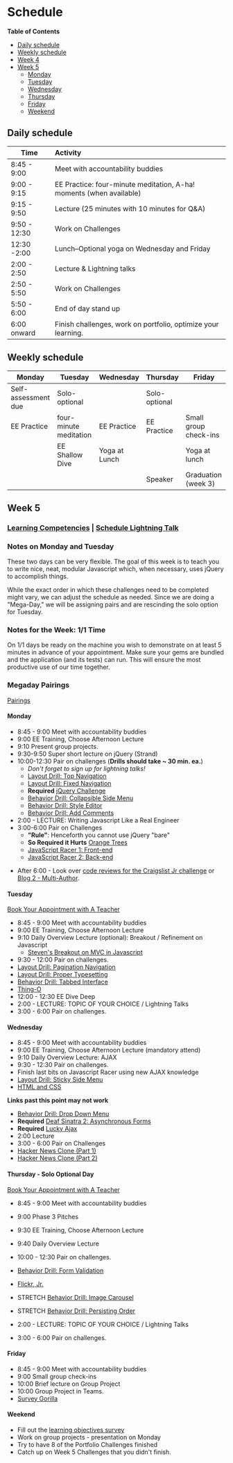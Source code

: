 # Schedule

**Table of Contents**

- [Daily schedule](#daily-schedule)
- [Weekly schedule](#weekly-schedule)
- [Week 4](schedule_week4.md)
- [Week 5](#week-5)
  - [Monday](#monday)
  - [Tuesday](#tuesday)
  - [Wednesday](#wednesday)
  - [Thursday](#thursday)
  - [Friday](#friday)
  - [Weekend](#weekend)

## Daily schedule

Time          | Activity
------------- | :------------------------------------------------------------
8:45 - 9:00   | Meet with accountability buddies
9:00 - 9:15   | EE Practice: four-minute meditation, A-ha! moments (when available)
9:15 - 9:50   | Lecture (25 minutes with 10 minutes for Q&A)
9:50 - 12:30  | Work on Challenges
12:30 -2:00   | Lunch–Optional yoga on Wednesday and Friday
2:00 - 2:50   | Lecture & Lightning talks
2:50 - 5:50   | Work on Challenges
5:50 - 6:00   | End of day stand up
6:00 onward   | Finish challenges, work on portfolio, optimize your learning.

## Weekly schedule

Monday | Tuesday       | Wednesday     | Thursday      | Friday
------ | ------------  | ------------- | ------------- | -------------
Self-assessment due | Solo-optional |  | Solo-optional |
EE Practice | four-minute meditation  | EE Practice | EE Practice | Small group check-ins
       | EE Shallow Dive | Yoga at Lunch |             | Yoga at lunch
       |               |               | Speaker       | Graduation (week 3)

## Week 5

### [Learning Competencies](learning-competencies/week-5-lc.md) | [Schedule Lightning Talk](lightning-talks/lt-week5.md)

### Notes on Monday and Tuesday

These two days can be very flexible.  The goal of this week is to teach you to
write nice, neat, modular Javascript which, when necessary, uses jQuery to
accomplish things.

While the exact order in which these challenges need to be completed might
vary, we can adjust the schedule as needed.  Since we are doing a "Mega-Day,"
we will be assigning pairs and are rescinding the solo option for Tuesday.

### Notes for the Week:  1/1 Time

On 1/1 days be ready on the machine you wish to demonstrate on at least 5
minutes in advance of your appointment.  Make sure your gems are bundled and
the application (and its tests) can run.  This will ensure the most productive
use of our time together.

### Megaday Pairings

[Pairings](./pairings/2014-02-24-pairings.md)

#### Monday

* 8:45 - 9:00 Meet with accountability buddies
* 9:00  EE Training, Choose Afternoon Lecture
* 9:10 Present group projects.
* 9:30-9:50 Super short lecture on jQuery (Strand)
* 10:00-12:30 Pair on challenges (**Drills should take ~ 30 min. ea.**)
  * _Don't forget to sign up for lightning talks!_
  * [Layout Drill: Top Navigation](https://github.com/banana-slugs-2014/layout-drill-top-navigation-challenge)
  * [Layout Drill: Fixed Navigation](https://github.com/banana-slugs-2014/layout-drill-fixed-navigation-challenge)
  * **Required** [jQuery Challenge](https://github.com/banana-slugs-2014/jquery-challenge)
  * [Behavior Drill: Collapsible Side Menu](https://github.com/banana-slugs-2014/behavior-drill-collapsible-side-menu-challenge)
  * [Behavior Drill: Style Editor](https://github.com/banana-slugs-2014/behavior-drill-style-editor-challenge)
  * [Behavior Drill: Add Comments](https://github.com/banana-slugs-2014/behavior-drill-add-comments-challenge)
* 2:00 - LECTURE: Writing Javascript Like a Real Engineer
* 3:00-6:00 Pair on Challenges
  * **"Rule"**:  Henceforth you cannot use jQuery "bare"
  * **So Required it Hurts** [Orange Trees](https://github.com/banana-slugs-2014/orange-jasmine-challenge)
  * [JavaScript Racer 1: Front-end](https://github.com/banana-slugs-2014/javascript-racer-1-front-end-challenge)
  * [JavaScript Racer 2: Back-end](https://github.com/banana-slugs-2014/javascript-racer-2-back-end-challenge)
- After 6:00 - Look over [code reviews for the Craigslist Jr challenge](./code-review/craigslist.md) or [Blog 2 - Multi-Author](./code-review/blog-2.md).


#### Tuesday

[Book Your Appointment with A Teacher](https://www.google.com/calendar/selfsched?sstoken=UU9SNjlTQXNyNlRkfGRlZmF1bHR8ODNkZjllYzVmZGNmZWQ4MDY3ZWFjMWM1MWM0Y2U2Njc)


* 8:45 - 9:00 Meet with accountability buddies
* 9:00  EE Training, Choose Afternoon Lecture
* 9:10 Daily Overview Lecture (optional): Breakout / Refinement on Javascript
  * [Steven's Breakout on MVC in Javascript](https://github.com/banana-slugs-2014/orange-jasmine-challenge/tree/sgharms-refactor-oranges-to-mvc)
* 9:30 - 12:00 Pair on challenges.
 * [Layout Drill: Pagination Navigation](https://github.com/banana-slugs-2014/layout-drill-pagination-navigation-challenge)
 * [Layout Drill: Proper Typesetting](https://github.com/banana-slugs-2014/layout-drill-proper-typesetting-challenge)
 * [Behavior Drill: Tabbed Interface](https://github.com/banana-slugs-2014/behavior-drill-tabbed-interface-challenge)
 * [Thing-O](https://github.com/banana-slugs-2014/thing-o-challenge)
* 12:00 - 12:30 EE Dive Deep
* 2:00 - LECTURE: TOPIC OF YOUR CHOICE / Lightning Talks
* 3:00 - 6:00 Pair on challenges.

#### Wednesday

* 8:45 - 9:00 Meet with accountability buddies
* 9:00  EE Training, Choose Afternoon Lecture  (mandatory attend)
* 9:10 Daily Overview Lecture: AJAX
* 9:30 - 12:30 Pair on challenges.
 * Finish last bits on Javascript Racer using new AJAX knowledge
 * [Layout Drill: Sticky Side Menu](https://github.com/banana-slugs-2014/layout-drill-sticky-side-menu-challenge)
 * [HTML and CSS](https://github.com/banana-slugs-2014/html-and-css-challenge)

**Links past this point may not work**

 * [Behavior Drill: Drop Down Menu](https://github.com/sea-lions-2014/behavior-drill-drop-down-menu-challenge)
 * **Required** [Deaf Sinatra 2: Asynchronous Forms](https://github.com/sea-lions-2014/deaf-sinatra-2-asynchronous-forms-challenge)
 * **Required** [Lucky Ajax](https://github.com/sea-lions-2014/lucky-ajax-challenge)
* 2:00 Lecture
* 3:00 - 6:00 Pair on Challenges
 * [Hacker News Clone (Part 1)](https://github.com/sea-lions-2014/hacker-news-clone-part-1-challenge)
 * [Hacker News Clone (Part 2)](https://github.com/sea-lions-2014/hacker-news-clone-part-2-challenge)

#### Thursday  - Solo Optional Day

[Book Your Appointment with A Teacher]( https://www.google.com/calendar/selfsched?sstoken=UUR5OG9kZlBFOFFBfGRlZmF1bHR8MTUwNDM0YjRiMDFjMzhhNWYyZjA3NjQwZDlkNjY0MGM)

* 8:45 - 9:00 Meet with accountability buddies
* 9:00 Phase 3 Pitches
* 9:30  EE Training, Choose Afternoon Lecture
* 9:40 Daily Overview Lecture
* 10:00 - 12:30 Pair on challenges.
 * [Behavior Drill: Form Validation](https://github.com/sea-lions-2014/behavior-drill-form-validation-challenge)
 * [Flickr, Jr.](https://github.com/sea-lions-2014/flickr-jr-challenge)
 * STRETCH [Behavior Drill: Image Carousel](https://github.com/sea-lions-2014/behavior-drill-image-carousel-challenge)
 * STRETCH [Behavior Drill: Persisting Order]()

* 2:00 - LECTURE: TOPIC OF YOUR CHOICE / Lightning Talks
* 3:00 - 6:00 Pair on challenges.

#### Friday

* 8:45 - 9:00 Meet with accountability buddies
* 9:00 Small group check-ins
* 10:00 Brief lecture on Group Project
* 10:00 Group Project in Teams.
 * [Survey Gorilla]()

#### Weekend

* Fill out the [learning objectives survey]()
* Work on group projects - presentation on Monday
* Try to have 8 of the Portfolio Challenges finished
* Catch up on Week 5 Challenges that you didn't finish.

